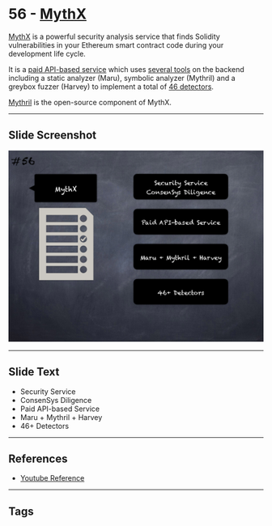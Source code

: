 
# 56 - [MythX](./MythX.md)

[MythX](https://mythx.io/) is a powerful security analysis service that finds Solidity vulnerabilities in your Ethereum smart contract code during your development life cycle. 

It is a [paid API-based service](https://mythx.io/plans/) which uses [several tools](https://mythx.io/tools/) on the backend including a static analyzer (Maru), symbolic analyzer (Mythril) and a greybox fuzzer (Harvey) to implement a total of [46 detectors](https://mythx.io/detectors/). 

[Mythril](https://github.com/ConsenSys/mythril) is the open-source component of MythX.
___
## Slide Screenshot
![056.png](../../images/6.Audit%20Techniques%20and%20Tools%20101/056.png)
___
## Slide Text
- Security Service
- ConsenSys Diligence
- Paid API-based Service
- Maru + Mythril + Harvey
- 46+ Detectors
___
## References
- [Youtube Reference](https://youtu.be/QmD2bJUe140?list=TLPQMTUxMTIwMjEENm-0giBStQ&t=849)
___
## Tags
